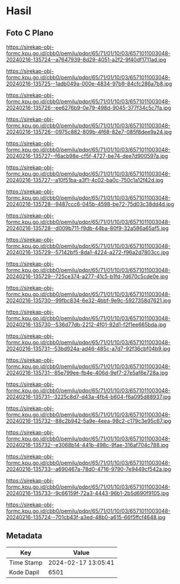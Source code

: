 # Hasil

## Foto C Plano

https://sirekap-obj-formc.kpu.go.id/cbb0/pemilu/pdpr/65/71/01/10/03/6571011003048-20240216-135724--a7647939-8d29-4051-a2f2-9f40df1711ad.jpg

https://sirekap-obj-formc.kpu.go.id/cbb0/pemilu/pdpr/65/71/01/10/03/6571011003048-20240216-135725--1adb049a-000e-4834-97b9-84cfc286a7b8.jpg

https://sirekap-obj-formc.kpu.go.id/cbb0/pemilu/pdpr/65/71/01/10/03/6571011003048-20240216-135726--ee6276b9-0e79-498d-9045-377f34c5c7fa.jpg

https://sirekap-obj-formc.kpu.go.id/cbb0/pemilu/pdpr/65/71/01/10/03/6571011003048-20240216-135726--0975c882-809b-4f68-82e7-085f8dee9a24.jpg

https://sirekap-obj-formc.kpu.go.id/cbb0/pemilu/pdpr/65/71/01/10/03/6571011003048-20240216-135727--f6acb98e-cf5f-4727-be74-dee7d900597a.jpg

https://sirekap-obj-formc.kpu.go.id/cbb0/pemilu/pdpr/65/71/01/10/03/6571011003048-20240216-135727--a10f51ba-a3f1-4c02-ba0c-750c1a12f42d.jpg

https://sirekap-obj-formc.kpu.go.id/cbb0/pemilu/pdpr/65/71/01/10/03/6571011003048-20240216-135728--9487ccc6-045b-4598-be72-75d03c38dd4d.jpg

https://sirekap-obj-formc.kpu.go.id/cbb0/pemilu/pdpr/65/71/01/10/03/6571011003048-20240216-135728--d009b711-f9db-44ba-80f9-32a586a65af5.jpg

https://sirekap-obj-formc.kpu.go.id/cbb0/pemilu/pdpr/65/71/01/10/03/6571011003048-20240216-135729--57142bf5-8da1-4224-a272-f96a2d7803cc.jpg

https://sirekap-obj-formc.kpu.go.id/cbb0/pemilu/pdpr/65/71/01/10/03/6571011003048-20240216-135729--725ce374-a277-41c5-b1fd-7d670c5cde0e.jpg

https://sirekap-obj-formc.kpu.go.id/cbb0/pemilu/pdpr/65/71/01/10/03/6571011003048-20240216-135730--99fbc834-6e32-4bbf-9e9c-5927358d7621.jpg

https://sirekap-obj-formc.kpu.go.id/cbb0/pemilu/pdpr/65/71/01/10/03/6571011003048-20240216-135730--536d77db-2212-4f01-92d1-f2f1ee665bda.jpg

https://sirekap-obj-formc.kpu.go.id/cbb0/pemilu/pdpr/65/71/01/10/03/6571011003048-20240216-135731--53bd924a-ad46-485c-a7d7-92f36cbf04b9.jpg

https://sirekap-obj-formc.kpu.go.id/cbb0/pemilu/pdpr/65/71/01/10/03/6571011003048-20240216-135731--85e799ee-fb4e-406d-9ef7-27e5af6e728a.jpg

https://sirekap-obj-formc.kpu.go.id/cbb0/pemilu/pdpr/65/71/01/10/03/6571011003048-20240216-135731--3225c8d7-d43a-4fb4-b604-f6a095d88937.jpg

https://sirekap-obj-formc.kpu.go.id/cbb0/pemilu/pdpr/65/71/01/10/03/6571011003048-20240216-135732--88c2b942-5a9e-4eea-98c2-c179c3e95c67.jpg

https://sirekap-obj-formc.kpu.go.id/cbb0/pemilu/pdpr/65/71/01/10/03/6571011003048-20240216-135732--e3068b14-441b-498c-9fae-316af704c788.jpg

https://sirekap-obj-formc.kpu.go.id/cbb0/pemilu/pdpr/65/71/01/10/03/6571011003048-20240216-135733--a690467a-78d0-4716-9790-7e9449cf542a.jpg

https://sirekap-obj-formc.kpu.go.id/cbb0/pemilu/pdpr/65/71/01/10/03/6571011003048-20240216-135733--9c66159f-72a3-4443-96b1-2b5d690f9105.jpg

https://sirekap-obj-formc.kpu.go.id/cbb0/pemilu/pdpr/65/71/01/10/03/6571011003048-20240216-135724--701cb43f-a3ed-48b0-a615-66f5ffcf4648.jpg


## Metadata

| Key        | Value               |
| ---------- | ------------------- |
| Time Stamp | 2024-02-17 13:05:41 |
| Kode Dapil | 6501                |



